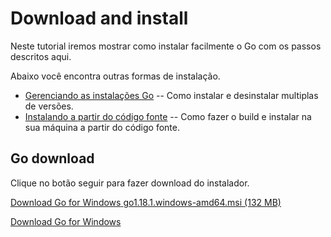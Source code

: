 # Download and install

Neste tutorial iremos mostrar como instalar facilmente o Go com os passos descritos aqui.

Abaixo você encontra outras formas de instalação.

- [Gerenciando as instalações Go](https://go.dev/doc/manage-install) -- Como instalar e desinstalar multiplas de versões.
- [Instalando a partir do código fonte](https://go.dev/doc/install/source) -- Como fazer o build e instalar na sua máquina a partir do código fonte.

## Go download

Clique no botão seguir para fazer download do instalador.

<a href="/dl/go1.18.1.windows-amd64.msi" id="start" class="download js-download">
    <span id="download-button" class="big js-downloadButton">Download Go for Windows</span>
    <span id="download-description" class="desc js-downloadDescription">go1.18.1.windows-amd64.msi (132 MB)</span>
</a>

[Download Go for Windows](https://go.dev/dl/go1.18.1.windows-amd64.msi)
